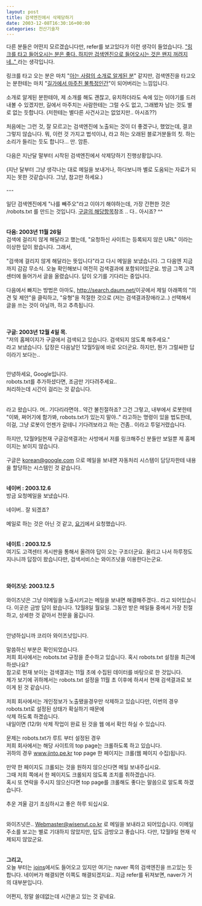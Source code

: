 ```yaml
---
layout: post
title: 검색엔진에서 삭제당하기
date: 2003-12-08T16:30:16+00:00
categories: 전산기술자
---
```

다른 분들은 어떤지 모르겠습니다만, refer를 보고있다가 이런 생각이 들었습니다. <u>"링크를 타고 들어오시는 분은 좋다. 하지만 검색엔진으로 들어오시는 것은 왠지 꺼려지네.." </u>라는 생각입니다.<br /><br />링크를 타고 오는 분은 마치 "<u>아는 사람의 소개로 알게된 분</u>" 같지만, 검색엔진을 타고오는 분한테는 마치 "<u>길가에서 마주친 불특정인간</u>"이 되어버리는 느낌입니다.<br /><br />소개로 알게된 분한테야, 제 소개를 해도 괜찮고, 유치하더라도 속에 있는 이야기를 드러내볼 수 있겠지만, 길에서 마주치는 사람한테는 그럴 수도 없고, 그래봤자 남는 것도 별로 없는 듯합니다. (저한테는 별다른 사건사고는 없었지만.. 아시죠??)<br /><br />처음에는 그런 것, 잘 모르고는 검색엔진에 노출되는 것이 더 좋겠구나, 했었는데, 결코 그렇지 않습니다. 뭐, 이런 것 가지고 법석이냐, 라고 하는 오래된 블로거분들의 칫. 하는 소리가 들리는 듯도 합니다... 만. 암튼.<br /><br />다음은 지난달 말부터 시작된 검색엔진에서 삭제당하기 진행상황입니다.<br /><br />(지난 달부터 그냥 생각나는 대로 메일을 보내거나, 하다보니까 별로 도움되는 자료가 되지는 못한 것같습니다. 그냥, 참고만 하세요.)<br /><br />---<br /><br />일단 검색엔진에게 "나를 빼주오"라고 이야기 해야하는데, 가장 간편한 것은 /robots.txt 를 만드는 것입니다. <a href="http://www.google.co.kr/intl/ko/remove.html" target=bb>구글의 해당항목</a>참조 .. 다.. 아시죠? ^^<br /><br /><br /><b>다음: 2003년 11월 26일</b> <br />검색에 걸리지 않게 해달라고 했는데, "요청하신 사이트는 등록되지 않은 URL" 이라는 이상한 답이 왔습니다. 그래서, <br /><br />"검색에 걸리지 않게 해달라는 뜻입니다"라고 다시 메일을 보냈습니다. 그 다음엔 지금까지 감감 무소식. 오늘 확인해보니 여전히 검색결과에 포함되어있군요. 방금 그쪽 고객센터에 들어가서 글을 올렸습니다. 답이 오기를 기다리는 중입니다.<br /><br />다음에서 빠지는 방법은 아마도, <a href=http://search.daum.net target=bb> http://search.daum.net/</a>이곳에서 제일 아래쪽의 "의견 및 제안"을 클릭하고, "유형"을 적절한 것으로 (저는  검색결과장애라고..) 선택해서 글을 쓰는 것이 아닐까, 하고 추측됩니다.<br /><br /><br /><br /><b>구글: 2003년 12월 4일 목.</b> <br />"저의 홈페이지가 구글에서 검색되고 있습니다. 검색되지 않도록 해주세요."<br />라고 보냈습니다. 답장은 다음날인 12월5일에 바로 오더군요. 하지만, 뭔가 그럴싸한 답이라기 보다는..<br /><br /><div class=box>안녕하세요, Google입니다.<br />robots.txt를 추가하셨다면, 조금만 기다려주세요..<br />처리하는데 시간이 걸리는 것 같습니다.</div><br /><br />라고 왔습니다. 머.. 기다리라면야.. 약간 불친절하죠? 그건 그렇고, 내부에서 로봇한테 "이봐, 쩌어기에 함가봐, robots.txt가 있는지 말야.." 라고하는 명령이 있을 법도한데, 이걸, 그냥 로봇이 언젠가 갈테니 기다려보라고 하는 건좀.. 이라고 투덜거렸습니다.<br /><br />하지만, 12월9일현재 구글검색결과는 사방에서 저를 링크해주신 분들만 보일뿐 제 홈페이지는 보이지 않습니다.<br /><br />구글은 korean@google.com 으로 메일을 보내면 자동처리 시스템이 담당자한테 내용을 할당하는 시스템인 것 같습니다. <br /><br /><br /><b>네이버 : 2003.12.6</b><br />방금 요청메일을 보냈습니다. <br /><br />네이버.. 잘 되겠죠?<br /><br />메일로 하는 것은 아닌 것 같고, <a href="http://help.naver.com/exMailQuestion.asp" target=bb>요기</a>에서 요청했습니다.<br /><br /><br /><b>네이트 : 2003.12.5</b><br />여기도 고객센터 게시판을 통해서 올려야 답이 오는 구조더군요. 올리고 나서 하루정도 지나니까 답장이 왔습니다만, 검색서비스는 와이즈넛을 이용한다는군요.<br /><br /><br /><br /><b>와이즈넛: 2003.12.5</b><br /><br />와이즈넛은 그냥 이메일을 노출시키고는 메일을 보내면 해결해주겠다.. 라고 되어있습니다. 이곳은 금방 답이 왔습니다. 12월8일 월요일.  그동안 받은 메일들 중에서 가장 친절하고, 상세한 것 같아서 전문을 옮깁니다.<br /><br /><div class=box><br />안녕하십니까 코리아 와이즈넛입니다.<br /><br />말씀하신 부분은 확인되었습니다.<br />저희 회사에서는 robots.txt 규정을 준수하고 있습니다. 혹시 robots.txt 설정을 최근에 하셨나요?<br />참고로 현재 보이는 검색결과는 11월 초에 수집된 데이터를 바탕으로 한 것입니다.<br />제가 보기에 귀하께서는 robots.txt 설정을 11월 초 이후에 하셔서 현재 검색결과로 보이게 된 것 같습니다.<br /><br />저희 회사에서는 개인정보가 노출됐을경우만 삭제하고 있습니다만, 이번의 경우 robots.txt로 설정된 상태가 확실하기 때문에<br />삭제 하도록 하겠습니다.<br />내일이면 (12/9) 삭제 작업이 완료 된 것을 웹 에서 확인 하실 수 있습니다.<br /><br />문제는 robots.txt가 루트 부터 설정된 경우<br />저희 회사에서는 해당 사이트의 top page는 크롤하도록 하고 있습니다.<br />귀하의 경우 www.jinto.pe.kr top page 한 페이지는 크롤(웹 페이지 수집)됩니다.<br /><br />만약 한 페이지도 크롤되는 것을 원하지 않으신다면 메일 보내주십시요.<br />그때 저희 쪽에서 한 페이지도 크롤되지 않도록 조치를 취하겠습니다.<br />혹시 또 연락을 주시지 않으신다면 top page를 크롤해도 좋다는 말씀으로 알도록 하겠습니다.<br /><br />추운 겨울 감기 조심하시고 좋은 하루 되십시요.</div><br /><br />와이즈넛은.. Webmaster@wisenut.co.kr 로 메일을 보내라고 되어있습니다. 이메일 주소를 보고는 별로 기대하지 않았지만, 답도 금방오고 좋습니다. 다만, 12월9일 현재 삭제되지 않았군요.<br /><br /><br /><b>그리고,</b><br />오늘 부터는 <a href="http://find.joins.com/search_web.asp?w=&q=이규형%20감독&ds=&de=&ttl=0&srt=0&s=1&d=10&qt=ba&h=&m=a" target=bb>joins</a>에서도 들어오고 있지만 여기는 naver 쪽의 검색엔진을 쓰고있는 듯합니다. 네이버가 해결되면 이쪽도 해결되겠지요.. 지금 refer를 뒤져보면, naver가 거의 대부분입니다.<br /><br />어쩐지, 정말 쓸데없는데 시간쏟고 있는 것 같네요.
